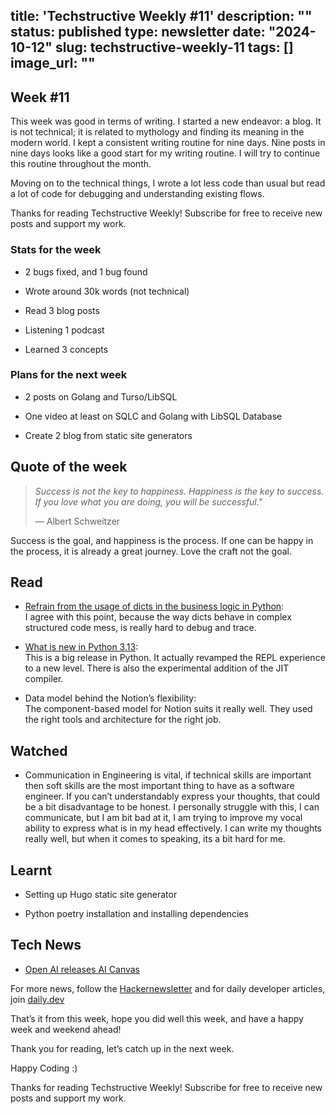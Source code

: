 title: 'Techstructive Weekly #11'
description: ""
status: published
type: newsletter
date: "2024-10-12"
slug: techstructive-weekly-11
tags: []
image_url: ""
---

## Week #11

This week was good in terms of writing. I started a new endeavor: a blog. It is not technical; it is related to mythology and finding its meaning in the modern world. I kept a consistent writing routine for nine days. Nine posts in nine days looks like a good start for my writing routine. I will try to continue this routine throughout the month.

Moving on to the technical things, I wrote a lot less code than usual but read a lot of code for debugging and understanding existing flows.

Thanks for reading Techstructive Weekly! Subscribe for free to receive new posts and support my work.

### Stats for the week

* 2 bugs fixed, and 1 bug found
    
* Wrote around 30k words (not technical)
    
* Read 3 blog posts
    
* Listening 1 podcast
    
* Learned 3 concepts
    

### Plans for the next week

* 2 posts on Golang and Turso/LibSQL
    
* One video at least on SQLC and Golang with LibSQL Database
    
* Create 2 blog from static site generators
    

## Quote of the week

> *Success is not the key to happiness. Happiness is the key to success. If you love what you are doing, you will be successful."*
> 
> — Albert Schweitzer

Success is the goal, and happiness is the process. If one can be happy in the process, it is already a great journey. Love the craft not the goal.

## Read

* [Refrain from the usage of dicts in the business logic in Python](https://roman.pt/posts/dont-let-dicts-spoil-your-code/):  
    I agree with this point, because the way dicts behave in complex structured code mess, is really hard to debug and trace.
    
* [What is new in Python 3.13](https://docs.python.org/3.13/whatsnew/3.13.html):  
    This is a big release in Python. It actually revamped the REPL experience to a new level. There is also the experimental addition of the JIT compiler.
    
* Data model behind the Notion’s flexibility:  
    The component-based model for Notion suits it really well. They used the right tools and architecture for the right job.
    

## Watched

* Communication in Engineering is vital, if technical skills are important then soft skills are the most important thing to have as a software engineer. If you can’t understandably express your thoughts, that could be a bit disadvantage to be honest. I personally struggle with this, I can communicate, but I am bit bad at it, I am trying to improve my vocal ability to express what is in my head effectively. I can write my thoughts really well, but when it comes to speaking, its a bit hard for me.
    

## Learnt

* Setting up Hugo static site generator
    
* Python poetry installation and installing dependencies
    

## Tech News

* [Open AI releases AI Canvas](https://openai.com/index/introducing-canvas/?utm_source=hackernewsletter&utm_medium=email&utm_term=fav)
    

For more news, follow the [Hackernewsletter](https://buttondown.com/hacker-newsletter/archive/hacker-newsletter-718/) and for daily developer articles, join [daily.dev](http://daily.dev)

That’s it from this week, hope you did well this week, and have a happy week and weekend ahead!

Thank you for reading, let’s catch up in the next week.

Happy Coding :)

Thanks for reading Techstructive Weekly! Subscribe for free to receive new posts and support my work.
